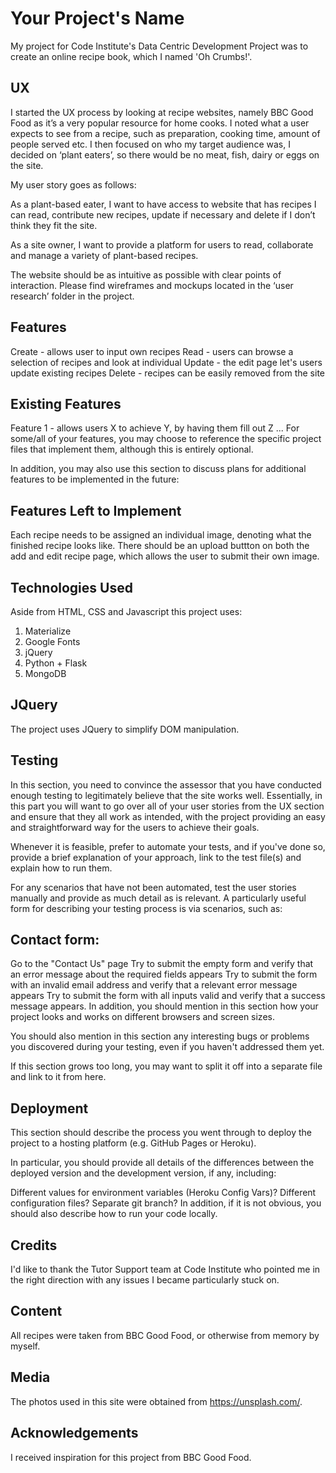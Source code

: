 # Your Project's Name
My project for Code Institute's Data Centric Development Project was to create an online recipe book, which I named 'Oh Crumbs!'. 

## UX
I started the UX process by looking at recipe websites, namely BBC Good Food as it’s a very popular resource for home cooks. I noted what a user expects to see from a recipe, such as preparation, cooking time, amount of people served etc. I then focused on who my target audience was, I decided on ‘plant eaters’, so there would be no meat, fish, dairy or eggs on the site.

My user story goes as follows:

As a plant-based eater, I want to have access to website that has recipes I can read, contribute new recipes, update if necessary and delete if I don’t think they fit the site.

As a site owner, I want to provide a platform for users to read, collaborate and manage a variety of plant-based recipes.

The website should be as intuitive as possible with clear points of interaction. Please find wireframes and mockups located in the ‘user research’ folder in the project.

## Features
Create - allows user to input own recipes
Read - users can browse a selection of recipes and look at individual
Update - the edit page let's users update existing recipes
Delete - recipes can be easily removed from the site

## Existing Features
Feature 1 - allows users X to achieve Y, by having them fill out Z
...
For some/all of your features, you may choose to reference the specific project files that implement them, although this is entirely optional.

In addition, you may also use this section to discuss plans for additional features to be implemented in the future:

## Features Left to Implement
Each recipe needs to be assigned an individual image, denoting what the finished recipe looks like. There should be an upload buttton on both the add and edit recipe page, which allows the user to submit their own image.

## Technologies Used
Aside from HTML, CSS and Javascript this project uses:
<ol>
<li>Materialize</li>
<li>Google Fonts</li>
<li>jQuery</li>
<li>Python + Flask</li>
<li>MongoDB</li>
</ol>

## JQuery
The project uses JQuery to simplify DOM manipulation.

## Testing
In this section, you need to convince the assessor that you have conducted enough testing to legitimately believe that the site works well. Essentially, in this part you will want to go over all of your user stories from the UX section and ensure that they all work as intended, with the project providing an easy and straightforward way for the users to achieve their goals.

Whenever it is feasible, prefer to automate your tests, and if you've done so, provide a brief explanation of your approach, link to the test file(s) and explain how to run them.

For any scenarios that have not been automated, test the user stories manually and provide as much detail as is relevant. A particularly useful form for describing your testing process is via scenarios, such as:

## Contact form:
Go to the "Contact Us" page
Try to submit the empty form and verify that an error message about the required fields appears
Try to submit the form with an invalid email address and verify that a relevant error message appears
Try to submit the form with all inputs valid and verify that a success message appears.
In addition, you should mention in this section how your project looks and works on different browsers and screen sizes.

You should also mention in this section any interesting bugs or problems you discovered during your testing, even if you haven't addressed them yet.

If this section grows too long, you may want to split it off into a separate file and link to it from here.

## Deployment
This section should describe the process you went through to deploy the project to a hosting platform (e.g. GitHub Pages or Heroku).

In particular, you should provide all details of the differences between the deployed version and the development version, if any, including:

Different values for environment variables (Heroku Config Vars)?
Different configuration files?
Separate git branch?
In addition, if it is not obvious, you should also describe how to run your code locally.

## Credits
I'd like to thank the Tutor Support team at Code Institute who pointed me in the right direction with any issues I became particularly stuck on.

## Content
All recipes were taken from BBC Good Food, or otherwise from memory by myself.

## Media
The photos used in this site were obtained from https://unsplash.com/.

## Acknowledgements
I received inspiration for this project from BBC Good Food.